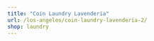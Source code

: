```yaml
---
title: "Coin Laundry Lavenderia"
url: /los-angeles/coin-laundry-lavenderia-2/
shop: laundry
---
```

